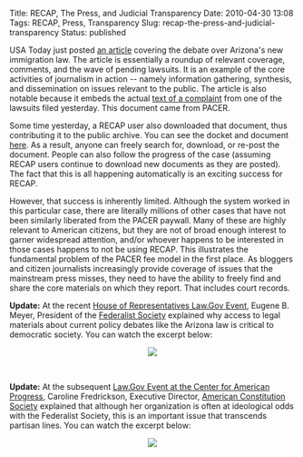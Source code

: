 Title: RECAP, The Press, and Judicial Transparency
Date: 2010-04-30 13:08
Tags: RECAP, Press, Transparency
Slug: recap-the-press-and-judicial-transparency
Status: published

USA Today just posted [an
article](http://www.usatoday.com/news/nation/2010-04-29-arizona-immigration_N.htm)
covering the debate over Arizona's new immigration law. The article is
essentially a roundup of relevant coverage, comments, and the wave of
pending lawsuits. It is an example of the core activities of journalism
in action -- namely information gathering, synthesis, and dissemination
on issues relevant to the public. The article is also notable because it
embeds the actual [text of a
complaint](http://www.usatoday.com/news/nation/2010-04-29-arizona-immigration_N.htm?csp=hf#table)
from one of the lawsuits filed yesterday. This document came from PACER.

Some time yesterday, a RECAP user also downloaded that document, thus
contributing it to the public archive. You can see the docket and
document [here](http://www.archive.org/details/gov.uscourts.azd.518831).
As a result, anyone can freely search for, download, or re-post the
document. People can also follow the progress of the case (assuming
RECAP users continue to download new documents as they are posted). The
fact that this is all happening automatically is an exciting success for
RECAP.

However, that success is inherently limited. Although the system worked
in this particular case, there are literally millions of other cases
that have not been similarly liberated from the PACER paywall. Many of
these are highly relevant to American citizens, but they are not of
broad enough interest to garner widespread attention, and/or whoever
happens to be interested in those cases happens to not be using RECAP.
This illustrates the fundamental problem of the PACER fee model in the
first place. As bloggers and citizen journalists increasingly provide
coverage of issues that the mainstream press misses, they need to have
the ability to freely find and share the core materials on which they
report. That includes court records.

**Update:** At the recent [House of Representatives Law.Gov
Event](http://www.archive.org/details/gov.house.20100525), Eugene B.
Meyer, President of the [Federalist Society](http://www.fed-soc.org/)
explained why access to legal materials about current policy debates
like the Arizona law is critical to democratic society. You can watch
the excerpt below:

<div align="center">

[![]({static}/images/recap/meyer-law.gov-excerpt.png)](http://recap.s3.amazonaws.com/meyer-law.gov-excerpt.mp4)

</div>

 

**Update:** At the subsequent [Law.Gov Event at the Center for American
Progress](http://www.americanprogress.org/events/2010/06/lawgov.html),
Caroline Fredrickson, Executive Director, [American Constitution
Society](http://www.acslaw.org/) explained that although her
organization is often at ideological odds with the Federalist Society,
this is an important issue that transcends partisan lines. You can watch
the excerpt below:

<div align="center">

[![]({static}/images/recap/Caroline_Fredrickson_law-dot-gov_Remarks.png)](http://recap.s3.amazonaws.com/Caroline_Fredrickson_law-dot-gov_Remarks.mp4)

</div>
